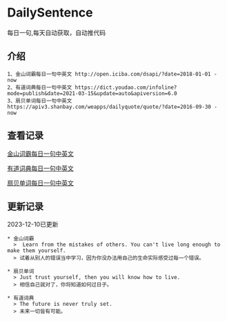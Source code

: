 # DailySentence

每日一句,每天自动获取，自动推代码

## 介绍

```
1、金山词霸每日一句中英文 http://open.iciba.com/dsapi/?date=2018-01-01 - now
2、有道词典每日一句中英文 https://dict.youdao.com/infoline?mode=publish&date=2021-03-15&update=auto&apiversion=6.0
3、扇贝单词每日一句中英文 https://apiv3.shanbay.com/weapps/dailyquote/quote/?date=2016-09-30 - now
```

## 查看记录

[金山词霸每日一句中英文](./data/iciba/)

[有道词典每日一句中英文](./data/youdao/)

[扇贝单词每日一句中英文](./data/shanbay/)

## 更新记录
2023-12-10已更新 
```
* 金山词霸
  >  Learn from the mistakes of others. You can't live long enough to make them yourself.
  > 试着从别人的错误当中学习，因为你没办法用自己的生命实际感受过每一个错误。

* 扇贝单词
  > Just trust yourself, then you will know how to live.
  > 相信自己就对了，你将知道如何过日子。

* 有道词典
  > The future is never truly set.
  > 未来一切皆有可能。

```
